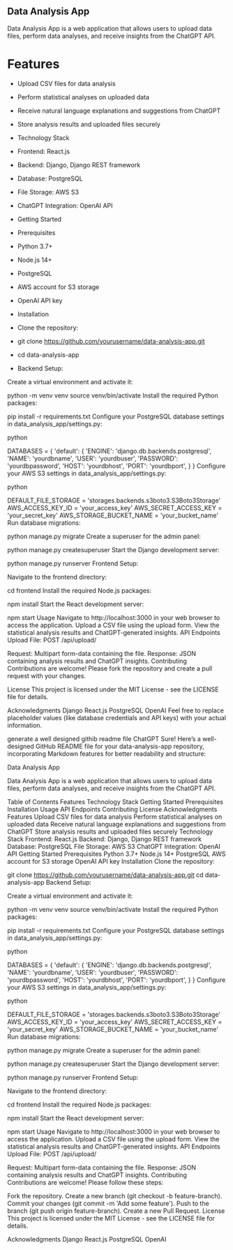 ## Data Analysis App
Data Analysis App is a web application that allows users to upload data files, perform data analyses, and receive insights from the ChatGPT API.

# Features
- Upload CSV files for data analysis
- Perform statistical analyses on uploaded data
- Receive natural language explanations and suggestions from ChatGPT
- Store analysis results and uploaded files securely
- Technology Stack
- Frontend: React.js
- Backend: Django, Django REST framework
- Database: PostgreSQL
- File Storage: AWS S3
- ChatGPT Integration: OpenAI API
- Getting Started
- Prerequisites
- Python 3.7+
- Node.js 14+
- PostgreSQL
- AWS account for S3 storage
- OpenAI API key
- Installation
- Clone the repository:


- git clone https://github.com/yourusername/data-analysis-app.git
- cd data-analysis-app
- Backend Setup:

Create a virtual environment and activate it:

  
 
python -m venv venv
source venv/bin/activate
Install the required Python packages:

  
 
pip install -r requirements.txt
Configure your PostgreSQL database settings in data_analysis_app/settings.py:

python
 
DATABASES = {
    'default': {
        'ENGINE': 'django.db.backends.postgresql',
        'NAME': 'yourdbname',
        'USER': 'yourdbuser',
        'PASSWORD': 'yourdbpassword',
        'HOST': 'yourdbhost',
        'PORT': 'yourdbport',
    }
}
Configure your AWS S3 settings in data_analysis_app/settings.py:

python
 
DEFAULT_FILE_STORAGE = 'storages.backends.s3boto3.S3Boto3Storage'
AWS_ACCESS_KEY_ID = 'your_access_key'
AWS_SECRET_ACCESS_KEY = 'your_secret_key'
AWS_STORAGE_BUCKET_NAME = 'your_bucket_name'
Run database migrations:

  
 
python manage.py migrate
Create a superuser for the admin panel:

  
 
python manage.py createsuperuser
Start the Django development server:

  
 
python manage.py runserver
Frontend Setup:

Navigate to the frontend directory:

  
 
cd frontend
Install the required Node.js packages:

  
 
npm install
Start the React development server:

  
 
npm start
Usage
Navigate to http://localhost:3000 in your web browser to access the application.
Upload a CSV file using the upload form.
View the statistical analysis results and ChatGPT-generated insights.
API Endpoints
Upload File: POST /api/upload/

Request: Multipart form-data containing the file.
Response: JSON containing analysis results and ChatGPT insights.
Contributing
Contributions are welcome! Please fork the repository and create a pull request with your changes.

License
This project is licensed under the MIT License - see the LICENSE file for details.

Acknowledgments
Django
React.js
PostgreSQL
OpenAI
Feel free to replace placeholder values (like database credentials and API keys) with your actual information.





generate a well designed githib readme file 
ChatGPT
Sure! Here’s a well-designed GitHub README file for your data-analysis-app repository, incorporating Markdown features for better readability and structure:

Data Analysis App

Data Analysis App is a web application that allows users to upload data files, perform data analyses, and receive insights from the ChatGPT API.

Table of Contents
Features
Technology Stack
Getting Started
Prerequisites
Installation
Usage
API Endpoints
Contributing
License
Acknowledgments
Features
Upload CSV files for data analysis
Perform statistical analyses on uploaded data
Receive natural language explanations and suggestions from ChatGPT
Store analysis results and uploaded files securely
Technology Stack
Frontend: React.js
Backend: Django, Django REST framework
Database: PostgreSQL
File Storage: AWS S3
ChatGPT Integration: OpenAI API
Getting Started
Prerequisites
Python 3.7+
Node.js 14+
PostgreSQL
AWS account for S3 storage
OpenAI API key
Installation
Clone the repository:

  
 
git clone https://github.com/yourusername/data-analysis-app.git
cd data-analysis-app
Backend Setup:

Create a virtual environment and activate it:

  
 
python -m venv venv
source venv/bin/activate
Install the required Python packages:

  
 
pip install -r requirements.txt
Configure your PostgreSQL database settings in data_analysis_app/settings.py:

python
 
DATABASES = {
    'default': {
        'ENGINE': 'django.db.backends.postgresql',
        'NAME': 'yourdbname',
        'USER': 'yourdbuser',
        'PASSWORD': 'yourdbpassword',
        'HOST': 'yourdbhost',
        'PORT': 'yourdbport',
    }
}
Configure your AWS S3 settings in data_analysis_app/settings.py:

python
 
DEFAULT_FILE_STORAGE = 'storages.backends.s3boto3.S3Boto3Storage'
AWS_ACCESS_KEY_ID = 'your_access_key'
AWS_SECRET_ACCESS_KEY = 'your_secret_key'
AWS_STORAGE_BUCKET_NAME = 'your_bucket_name'
Run database migrations:

  
 
python manage.py migrate
Create a superuser for the admin panel:

  
 
python manage.py createsuperuser
Start the Django development server:

  
 
python manage.py runserver
Frontend Setup:

Navigate to the frontend directory:

  
 
cd frontend
Install the required Node.js packages:

  
 
npm install
Start the React development server:

  
 
npm start
Usage
Navigate to http://localhost:3000 in your web browser to access the application.
Upload a CSV file using the upload form.
View the statistical analysis results and ChatGPT-generated insights.
API Endpoints
Upload File: POST /api/upload/

Request: Multipart form-data containing the file.
Response: JSON containing analysis results and ChatGPT insights.
Contributing
Contributions are welcome! Please follow these steps:

Fork the repository.
Create a new branch (git checkout -b feature-branch).
Commit your changes (git commit -m 'Add some feature').
Push to the branch (git push origin feature-branch).
Create a new Pull Request.
License
This project is licensed under the MIT License - see the LICENSE file for details.

Acknowledgments
Django
React.js
PostgreSQL
OpenAI
